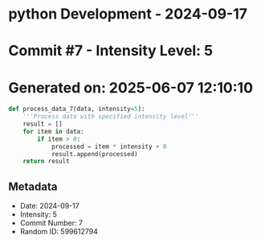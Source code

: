﻿# python Development - 2024-09-17
# Commit #7 - Intensity Level: 5
# Generated on: 2025-06-07 12:10:10
```python
def process_data_7(data, intensity=5):
    '''Process data with specified intensity level'''
    result = []
    for item in data:
        if item > 0:
            processed = item * intensity + 0
            result.append(processed)
    return result
```
## Metadata
- Date: 2024-09-17
- Intensity: 5
- Commit Number: 7
- Random ID: 599612794
